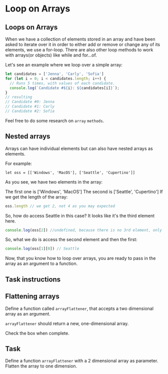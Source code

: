 # Loop on Arrays

## Loops on Arrays
When we have a collection of elements stored in an array and have been asked to iterate over it in order to either add or remove or change any of its elements, we use a for-loop. There are also other loop methods to work with arrays(or objects) like while and for...of.

Let's see an example where we loop over a simple array:
```js
let candidates = ['Jenna', 'Carly', 'Sofia']
for (let i = 0; i < candidates.length; i++) {
  // Runs 5 times, with values of each candidate.
  console.log(`Candidate #${i}: ${candidates[i]}`);
}
// resulting
// Candidate #0: Jenna
// Candidate #1: Carly
// Candidate #2: Sofia
```
Feel free to do some research on `array` `methods`.

## Nested arrays
Arrays can have individual elements but can also have nested arrays as elements.

For example:
```
let oss = [['Windows', 'MacOS'], ['Seattle', 'Cupertino']]
 ```
As you see, we have two elements in the array:

The first one is ['Windows', 'MacOS']
The second is ['Seattle', 'Cupertino']
If we get the length of the array:
```js
oss.length // we get 2, not 4 as you may expected
```
So, how do access Seattle in this case? It looks like it's the third element here.
```js
console.log(oss[2]) //undefined, because there is no 3rd element, only 2 elements
```
So, what we do is access the second element and then the first:
```js
console.log(oss[1][0]) // Seattle
```
Now, that you know how to loop over arrays, you are ready to pass in the array as an argument to a function.

## Task instructions
## Flattening arrays

Define a function called `arrayFlattener`, that accepts a two dimensional array as an argument.

`arrayFlattener` should return a new, one-dimensional array.

Check the box when complete.

## Task

Define a function `arrayFlattener` with a 2 dimensional array as parameter. Flatten the array to one dimension.

